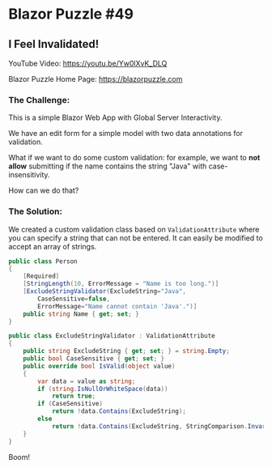 # Blazor Puzzle #49

## I Feel Invalidated!

YouTube Video: https://youtu.be/Yw0lXvK_DLQ

Blazor Puzzle Home Page: https://blazorpuzzle.com

### The Challenge:

This is a simple Blazor Web App with Global Server Interactivity.

We have an edit form for a simple model with two data annotations for validation.

What if we want to do some custom validation: for example, we want to **not allow** submitting if the name contains the string "Java" with case-insensitivity.

How can we do that?

### The Solution:

We created a custom validation class based on `ValidationAttribute` where you can specify a string that can not be entered. It can easily be modified to accept an array of strings.

```c#
public class Person
{
    [Required]
    [StringLength(10, ErrorMessage = "Name is too long.")]
    [ExcludeStringValidator(ExcludeString="Java", 
        CaseSensitive=false, 
        ErrorMessage="Name cannot contain 'Java'.")]
    public string Name { get; set; }
}

public class ExcludeStringValidator : ValidationAttribute
{
    public string ExcludeString { get; set; } = string.Empty;
    public bool CaseSensitive { get; set; }
    public override bool IsValid(object value)
    {
        var data = value as string;
        if (string.IsNullOrWhiteSpace(data))
            return true;
        if (CaseSensitive)
            return !data.Contains(ExcludeString);
        else
            return !data.Contains(ExcludeString, StringComparison.InvariantCultureIgnoreCase);
    }
}
```

Boom!